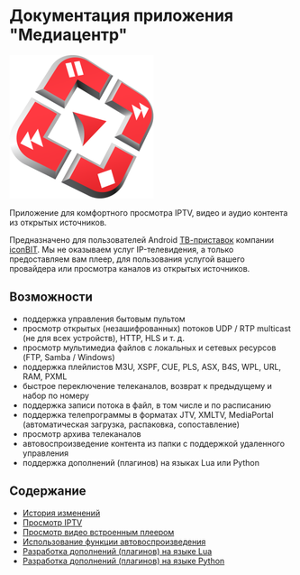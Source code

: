 # Документация приложения "Медиацентр"

![Логотип](images/icon.png)

Приложение для комфортного просмотра IPTV, видео и аудио контента из открытых источников.

Предназначено для пользователей Android <a href="http://www.iconbit.ru/products/players/" target="_blank">ТВ-приставок</a> компании <a href="http://www.iconbit.ru/" target="_blank">iconBIT</a>. Мы не оказываем услуг IP-телевидения, а только предоставляем вам плеер, для пользования услугой вашего провайдера или просмотра каналов из открытых источников.

## Возможности

- поддержка управления бытовым пультом
- просмотр открытых (незашифрованных) потоков UDP / RTP multicast (не для всех устройств), HTTP, HLS и т. д.
- просмотр мультимедиа файлов с локальных и сетевых ресурсов (FTP, Samba / Windows)
- поддержка плейлистов M3U, XSPF, CUE, PLS, ASX, B4S, WPL, URL, RAM, PXML
- быстрое переключение телеканалов, возврат к предыдущему и набор по номеру
- поддержка записи потока в файл, в том числе и по расписанию
- поддержка телепрограммы в форматах JTV, XMLTV, MediaPortal (автоматическая загрузка, распаковка, сопоставление)
- просмотр архива телеканалов
- автовоспроизведение контента из папки с поддержкой удаленного управления
- поддержка дополнений (плагинов) на языках Lua или Python

## Содержание

- [История изменений](Changelog.md)
- [Просмотр IPTV](IPTV.md)
- [Просмотр видео встроенным плеером](Video.md)
- [Использование функции автовоспроизведения](Demo.md)
- [Разработка дополнений (плагинов) на языке Lua](lua/README.md)
- [Разработка дополнений (плагинов) на языке Python](python/README.md)

